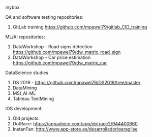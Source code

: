 mybox

QA and software testing repositories:
1. GitLab training https://github.com/mpawel79/gitlab_CID_training

ML/AI repositories:

1. DataWorkshop - Road signs detection https://github.com/mpawel79/dw_matrix_road_sign
2. DataWorkshop - Car price estimation  https://github.com/mpawel79/dw_matrix_car

DataScience studies 
1. DS 2019 - https://github.com/mpawel79/DS2019/tree/master
2. DataMining
3. MSI_AI-ML
4. Tableau TextMining

IOS development:
1. Old projects: 
2. DotRace: https://appadvice.com/app/dotrace2/944400660
3. InstanFan: http://www.app-store.es/desarrollador/paraglise
